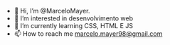 - 👋 Hi, I’m @MarceloMayer.
- 👀 I’m interested in  desenvolvimento web  
- 🌱 I’m currently learning  CSS, HTML E JS
- 📫 How to reach me  marcelo.mayer98@gmail.com


<!---
MarceloMayer/MarceloMayer is a ✨ special ✨ repository because its `README.md` (this file) appears on your GitHub profile.
You can click the Preview link to take a look at your changes.
--->
